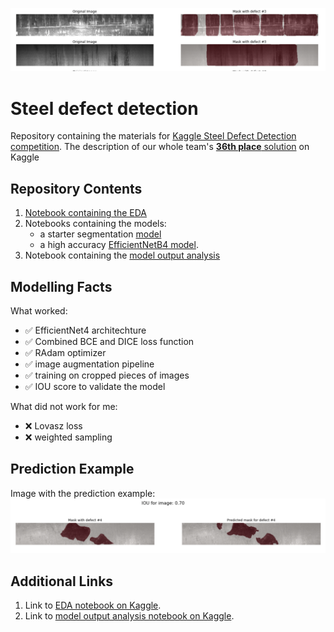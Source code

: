 ![image](https://github.com/Lexie88rus/steel_defect_detection/raw/master/assets/cover_large.png)
# Steel defect detection
Repository containing the materials for [Kaggle Steel Defect Detection competition](https://www.kaggle.com/c/severstal-steel-defect-detection).
The description of our whole team's [__36th place__ solution](https://www.kaggle.com/c/severstal-steel-defect-detection/discussion/114269#latest-658776) on Kaggle

## Repository Contents
1. [Notebook containing the EDA](https://github.com/Lexie88rus/steel_defect_detection/blob/master/steel-defect-detection-EDA.ipynb)
2. Notebooks containing the models:
   * a starter segmentation [model](https://github.com/Lexie88rus/steel_defect_detection/blob/master/steel_vgg_unet_starter.ipynb)
   * a high accuracy [EfficientNetB4 model](https://github.com/Lexie88rus/steel_defect_detection/blob/master/steel-efficientnetb4-unet.ipynb). 
3. Notebook containing the [model output analysis](https://github.com/Lexie88rus/steel_defect_detection/blob/master/model-output-analysis.ipynb)

## Modelling Facts

What worked:

   * :white_check_mark: EfficientNet4 architechture
   * :white_check_mark: Combined BCE and DICE loss function
   * :white_check_mark: RAdam optimizer
   * :white_check_mark: image augmentation pipeline
   * :white_check_mark: training on cropped pieces of images
   * :white_check_mark: IOU score to validate the model
   
What did not work for me:
   
   * :x: Lovasz loss
   * :x: weighted sampling
   
## Prediction Example
Image with the prediction example:
![image](https://github.com/Lexie88rus/steel_defect_detection/raw/master/assets/example.png)

## Additional Links
1. Link to [EDA notebook on Kaggle](https://www.kaggle.com/aleksandradeis/steel-defect-detection-eda).
1. Link to [model output analysis notebook on Kaggle](https://www.kaggle.com/aleksandradeis/model-output-analysis).

